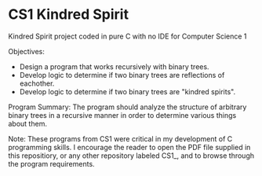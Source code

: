 # CS1 Kindred Spirit
Kindred Spirit project coded in pure C with no IDE for Computer Science 1

Objectives:
- Design a program that works recursively with binary trees.
- Develop logic to determine if two binary trees are reflections of eachother.
- Develop logic to determine if two binary trees are "kindred spirits".

Program Summary: The program should analyze the structure of arbitrary binary trees in a recursive manner in order to determine various things about them.


Note: These programs from CS1 were critical in my development of C programming skills. I encourage the reader to open the PDF file supplied in this repositiory, or any other repository labeled CS1_, and to browse through the program requirements.
